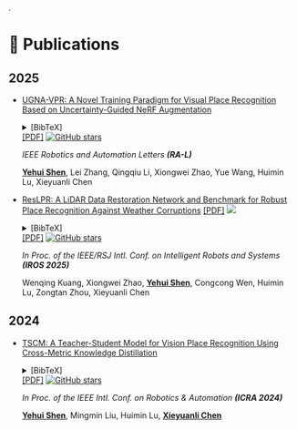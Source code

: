 .<span id="publications"></span>

# 📝 Publications
##  2025
- [UGNA-VPR: A Novel Training Paradigm for Visual Place Recognition Based on Uncertainty-Guided NeRF Augmentation](https://ieeexplore.ieee.org/document/10937714)  
   <div class="pub-links">
   <details class="bibtex-details">
     <summary class="bibtex-button">[BibTeX]</summary>
     <div class="bibtex-block">
       <pre><code>@@article{shen2025ugna,
     title={UGNA-VPR: A Novel Training Paradigm for Visual Place Recognition Based on Uncertainty-Guided NeRF Augmentation},
     author={Shen, Yehui and Zhang, Lei and Li, Qingqiu and Zhao, Xiongwei and Wang, Yue and Lu, Huimin and Chen, Xieyuanli},
     journal={IEEE Robotics and Automation Letters},
     year={2025},
     publisher={IEEE}
   }</code></pre>
   </div>
   </details>
   <a href="https://arxiv.org/pdf/2503.21338" class="pub-link">[PDF]</a>
   <a href="https://github.com/nubot-nudt/UGNA-VPR">
     <img src="https://img.shields.io/github/stars/nubot-nudt/UGNA-VPR?style=social&label=Code+Stars" alt="GitHub stars">
   </a>
   </div>
   
  *IEEE Robotics and Automation Letters **(RA-L)***
  
   **<u>Yehui Shen</u>**, Lei Zhang, Qingqiu Li, Xiongwei Zhao, Yue Wang, Huimin Lu, Xieyuanli Chen

 - [ResLPR: A LiDAR Data Restoration Network and Benchmark for Robust Place Recognition Against Weather Corruptions](https://arxiv.org/abs/2503.12350)  [[PDF]](https://arxiv.org/pdf/2503.12350) [![](https://img.shields.io/github/stars/nubot-nudt/ResLPR?style=social&label=Code+Stars)](https://github.com/nubot-nudt/ResLPR)
   <div class="pub-links">
   <details class="bibtex-details">
     <summary class="bibtex-button">[BibTeX]</summary>
     <div class="bibtex-block">
       <pre><code>@article{kuang2025reslpr,
      title={Reslpr: A lidar data restoration network and benchmark for robust place recognition against weather corruptions},
      author={Kuang, Wenqing and Zhao, Xiongwei and Shen, Yehui and Wen, Congcong and Lu, Huimin and Zhou, Zongtan and Chen, Xieyuanli},
      journal={arXiv preprint arXiv:2503.12350},
      year={2025}
    }</code></pre>
   </div>
   </details>
   <a href="https://arxiv.org/pdf/2503.12350" class="pub-link">[PDF]</a>
   <a href="https://github.com/nubot-nudt/ResLPR">
     <img src="https://img.shields.io/github/stars/nubot-nudt/ResLPR?style=social&label=Code+Stars" alt="GitHub stars">
   </a>
   </div>
   
   *In Proc. of the IEEE/RSJ Intl. Conf. on Intelligent Robots and Systems **(IROS 2025)***
  
   Wenqing Kuang, Xiongwei Zhao, **<u>Yehui Shen</u>**, Congcong Wen, Huimin Lu, Zongtan Zhou, Xieyuanli Chen
  
##  2024
- [TSCM: A Teacher-Student Model for Vision Place Recognition Using Cross-Metric Knowledge Distillation](https://ieeexplore.ieee.org/document/10611612)  
   <div class="pub-links">
   <details class="bibtex-details">
     <summary class="bibtex-button">[BibTeX]</summary>
     <div class="bibtex-block">
       <pre><code>@inproceedings{shen2024tscm,
      title={TSCM: A teacher-student model for vision place recognition using cross-metric knowledge distillation},
      author={Shen, Yehui and Liu, Mingmin and Lu, Huimin and Chen, Xieyuanli},
      booktitle={2024 IEEE International Conference on Robotics and Automation (ICRA)},
      pages={1789--1795},
      year={2024},
      organization={IEEE}
    }</code></pre>
   </div>
   </details>
   <a href="https://arxiv.org/pdf/2404.01587" class="pub-link">[PDF]</a>
   <a href="https://github.com/nubot-nudt/TSCM">
     <img src="https://img.shields.io/github/stars/nubot-nudt/TSCM?style=social&label=Code+Stars" alt="GitHub stars">
   </a>
   </div> 
   
  *In Proc. of the IEEE Intl. Conf. on Robotics & Automation **(ICRA 2024)***
  
  **<u>Yehui Shen</u>**, Mingmin Liu, Huimin Lu, **<u>Xieyuanli Chen</u>**
  

